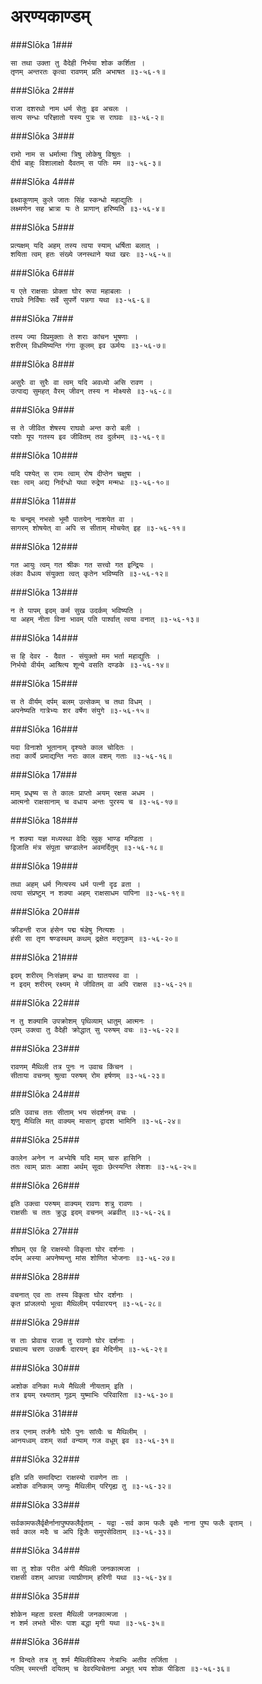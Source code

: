 अरण्यकाण्डम्
===============================


###Slōka 1###


    सा तथा उक्ता तु वैदेही निर्भया शोक कर्शिता ।
    तृणम् अन्तरतः कृत्वा रावणम् प्रति अभाषत ॥३-५६-१॥


###Slōka 2###


    राजा दशरथो नाम धर्म सेतुः इव अचलः ।
    सत्य सन्धः परिज्ञातो यस्य पुत्रः स राघवः ॥३-५६-२॥


###Slōka 3###


    रामो नाम स धर्मात्मा त्रिषु लोकेषु विश्रुतः ।
    दीर्घ बाहुः विशालाक्षो दैवतम् स पतिः मम ॥३-५६-३॥


###Slōka 4###


    इक्ष्वाकूणाम् कुले जातः सिंह स्कन्धो महाद्युतिः ।
    लक्ष्मणेन सह भ्रात्रा यः ते प्राणान् हरिष्यति ॥३-५६-४॥


###Slōka 5###


    प्रत्यक्षम् यदि अहम् तस्य त्वया स्याम् धर्षिता बलात् ।
    शयिता त्वम् हतः संख्ये जनस्थाने यथा खरः ॥३-५६-५॥


###Slōka 6###


    य एते राक्षसाः प्रोक्ता घोर रूपा महाबलाः ।
    राघवे निर्विषाः सर्वे सुपर्णे पन्नगा यथा ॥३-५६-६॥


###Slōka 7###


    तस्य ज्या विप्रमुक्ताः ते शराः कांचन भूषणाः ।
    शरीरम् विधमिष्यन्ति गंगा कूलम् इव ऊर्मयः ॥३-५६-७॥


###Slōka 8###


    असुरैः वा सुरैः वा त्वम् यदि अवध्यो असि रावण ।
    उत्पाद्य सुमहत् वैरम् जीवन् तस्य न मोक्ष्यसे ॥३-५६-८॥


###Slōka 9###


    स ते जीवित शेषस्य राघवो अन्त करो बली ।
    पशोः यूप गतस्य इव जीवितम् तव दुर्लभम् ॥३-५६-९॥


###Slōka 10###


    यदि पश्येत् स रामः त्वाम् रोष दीप्तेन चक्षुषा ।
    रक्षः त्वम् अद्य निर्दग्धो यथा रुद्रेण मन्मधः ॥३-५६-१०॥


###Slōka 11###


    यः चन्द्रम् नभसो भूमौ पातयेन् नाशयेत वा ।
    सागरम् शोषयेत् वा अपि स सीताम् मोचयेत् इह ॥३-५६-११॥


###Slōka 12###


    गत आयुः त्वम् गत श्रीकः गत सत्त्वो गत इन्द्रियः ।
    लंका वैधव्य संयुक्ता त्वत् कृतेन भविष्यति ॥३-५६-१२॥


###Slōka 13###


    न ते पापम् इदम् कर्म सुख उदर्कम् भविष्यति ।
    या अहम् नीता विना भावम् पति पार्श्वात् त्वया वनात् ॥३-५६-१३॥


###Slōka 14###


    स हि देवर - दैवत - संयुक्तो मम भर्ता महाद्युतिः ।
    निर्भयो वीर्यम् आश्रित्य शून्ये वसति दण्डके ॥३-५६-१४॥


###Slōka 15###


    स ते वीर्यम् दर्पम् बलम् उत्सेकम् च तथा विधम् ।
    अपनेष्यति गात्रेभ्यः शर वर्षेण संयुगे ॥३-५६-१५॥


###Slōka 16###


    यदा विनाशो भूतानाम् दृश्यते काल चोदितः ।
    तदा कार्ये प्रमाद्यन्ति नराः काल वशम् गताः ॥३-५६-१६॥


###Slōka 17###


    माम् प्रधृष्य स ते कालः प्राप्तो अयम् रक्षस अधम ।
    आत्मनो राक्षसानाम् च वधाय अन्तः पुरस्य च ॥३-५६-१७॥


###Slōka 18###


    न शक्या यज्ञ मध्यस्था वेदिः स्रुक् भाण्ड मण्डिता ।
    द्विजाति मंत्र संपूता चण्डालेन अवमर्दितुम् ॥३-५६-१८॥


###Slōka 19###


    तथा अहम् धर्म नित्यस्य धर्म पत्नी दृढ व्रता ।
    त्वया संप्रष्टुम् न शक्या अहम् राक्षसाधम पापिना ॥३-५६-१९॥


###Slōka 20###


    क्रीडन्ती राज हंसेन पद्म षंडेषु नित्यशः ।
    हंसी सा तृण षण्डस्थम् कथम् द्रक्षेत मद्गुकम् ॥३-५६-२०॥


###Slōka 21###


    इदम् शरीरम् निःसंज्ञम् बन्ध वा घातयस्व वा ।
    न इदम् शरीरम् रक्ष्यम् मे जीवितम् वा अपि राक्षस ॥३-५६-२१॥


###Slōka 22###


    न तु शक्यामि उपक्रोशम् पृथिव्याम् धातुम् आत्मनः ।
    एवम् उक्त्वा तु वैदेही क्रोद्धात् सु परुषम् वचः ॥३-५६-२२॥


###Slōka 23###


    रावणम् मैथिली तत्र पुनः न उवाच किंचन ।
    सीताया वचनम् श्रुत्वा परुषम् रोम हर्षणम् ॥३-५६-२३॥


###Slōka 24###


    प्रति उवाच ततः सीताम् भय संदर्शनम् वचः ।
    शृणु मैथिलि मत् वाक्यम् मासान् द्वादश भामिनि ॥३-५६-२४॥


###Slōka 25###


    कालेन अनेन न अभ्येषि यदि माम् चारु हासिनि ।
    ततः त्वाम् प्रातः आशा अर्थम् सूदाः छेत्स्यन्ति लेशशः ॥३-५६-२५॥


###Slōka 26###


    इति उक्त्वा परुषम् वाक्यम् रावणः शत्रु रावणः ।
    राक्षसीः च ततः क्रुद्ध इदम् वचनम् अब्रवीत् ॥३-५६-२६॥


###Slōka 27###


    शीघ्रम् एव हि राक्षस्यो विकृता घोर दर्शनाः ।
    दर्पम् अस्या अपनेष्यन्तु मांस शोणित भोजनाः ॥३-५६-२७॥


###Slōka 28###


    वचनात् एव ताः तस्य विकृता घोर दर्शनाः ।
    कृत प्रांजलयो भूत्वा मैथिलीम् पर्यवारयन् ॥३-५६-२८॥


###Slōka 29###


    स ताः प्रोवाच राजा तु रावणो घोर दर्शनाः ।
    प्रचाल्य चरण उत्कर्षैः दारयन् इव मेदिनीम् ॥३-५६-२९॥


###Slōka 30###


    अशोक वनिका मध्ये मैथिली नीयताम् इति ।
    तत्र इयम् रक्ष्यताम् गूढम् युष्माभिः परिवारिता ॥३-५६-३०॥


###Slōka 31###


    तत्र एनाम् तर्जनैः घोरैः पुनः सांत्वैः च मैथिलीम् ।
    आनयध्वम् वशम् सर्वा वन्याम् गज वधूम् इव ॥३-५६-३१॥


###Slōka 32###


    इति प्रति समादिष्टा राक्षस्यो रावणेन ताः ।
    अशोक वनिकाम् जग्मुः मैथिलीम् परिगृह्य तु ॥३-५६-३२॥


###Slōka 33###


    सर्वकामफलैर्वृक्षैर्नानापुष्पफलैर्वृताम् - यद्वा -सर्व काम फलैः वृक्षैः नाना पुष्प फलैः वृताम् ।
    सर्व काल मदैः च अपि द्विजैः समुपसेविताम् ॥३-५६-३३॥


###Slōka 34###


    सा तु शोक परीत अंगी मैथिली जनकात्मजा ।
    राक्षसी वशम् आपन्ना व्याघ्रीणाम् हरिणी यथा ॥३-५६-३४॥


###Slōka 35###


    शोकेन महता ग्रस्ता मैथिली जनकात्मजा ।
    न शर्म लभते भीरुः पाश बद्धा मृगी यथा ॥३-५६-३५॥


###Slōka 36###


    न विन्दते तत्र तु शर्म मैथिलीविरूप नेत्राभिः अतीव तर्जिता ।
    पतिम् स्मरन्ती दयितम् च देवरम्विचेतना अभूत् भय शोक पीडिता ॥३-५६-३६॥


